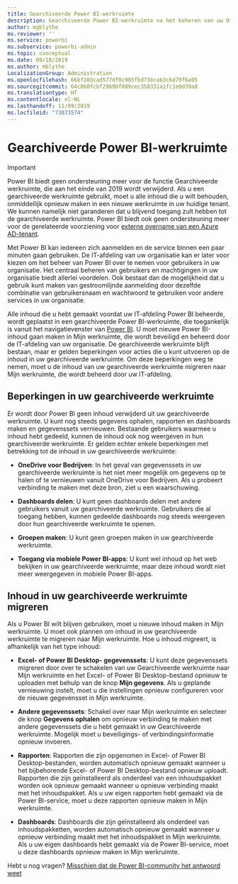 ```yaml
---
title: Gearchiveerde Power BI-werkruimte
description: Gearchiveerde Power BI-werkruimte na het beheren van uw Office 365-tenant
author: mgblythe
ms.reviewer: ''
ms.service: powerbi
ms.subservice: powerbi-admin
ms.topic: conceptual
ms.date: 09/18/2019
ms.author: mblythe
LocalizationGroup: Administration
ms.openlocfilehash: 66bf203cad577df0c985fbd73bcab3c6d79f6a95
ms.sourcegitcommit: 64c860fcbf2969bf089cec358331a1fc1e0d39a8
ms.translationtype: HT
ms.contentlocale: nl-NL
ms.lasthandoff: 11/09/2019
ms.locfileid: "73873574"
---
```

# <a name="power-bi-archived-workspace"></a>Gearchiveerde Power BI-werkruimte

> [!IMPORTANT]
> Power BI biedt geen ondersteuning meer voor de functie Gearchiveerde werkruimte, die aan het einde van 2019 wordt verwijderd. Als u een gearchiveerde werkruimte gebruikt, moet u alle inhoud die u wilt behouden, onmiddellijk opnieuw maken in een nieuwe werkruimte in uw huidige tenant. We kunnen namelijk niet garanderen dat u blijvend toegang zult hebben tot de gearchiveerde werkruimte. Power BI biedt ook geen ondersteuning meer voor de gerelateerde voorziening voor [externe overname van een Azure AD-tenant](service-admin-faq.md#what-is-the-process-to-manage-a-tenant-created-by-microsoft-for-my-users).

Met Power BI kan iedereen zich aanmelden en de service binnen een paar minuten gaan gebruiken.  De IT-afdeling van uw organisatie kan er later voor kiezen om het beheer van Power BI over te nemen voor gebruikers in uw organisatie.  Het centraal beheren van gebruikers en machtigingen in uw organisatie biedt allerlei voordelen. Ook bestaat dan de mogelijkheid dat u gebruik kunt maken van gestroomlijnde aanmelding door dezelfde combinatie van gebruikersnaam en wachtwoord te gebruiken voor andere services in uw organisatie.

Alle inhoud die u hebt gemaakt voordat uw IT-afdeling Power BI beheerde, wordt geplaatst in een gearchiveerde Power BI-werkruimte, die toegankelijk is vanuit het navigatievenster van [Power BI](https://app.powerbi.com). U moet nieuwe Power BI-inhoud gaan maken in Mijn werkruimte, die wordt beveiligd en beheerd door de IT-afdeling van uw organisatie.  De gearchiveerde werkruimte blijft bestaan, maar er gelden beperkingen voor acties die u kunt uitvoeren op de inhoud in uw gearchiveerde werkruimte.  Om deze beperkingen weg te nemen, moet u de inhoud van uw gearchiveerde werkruimte migreren naar Mijn werkruimte, die wordt beheerd door uw IT-afdeling.

## <a name="restrictions-in-your-archived-workspace"></a>Beperkingen in uw gearchiveerde werkruimte

Er wordt door Power BI geen inhoud verwijderd uit uw gearchiveerde werkruimte. U kunt nog steeds gegevens ophalen, rapporten en dashboards maken en gegevenssets vernieuwen. Bestaande gebruikers waarmee u inhoud hebt gedeeld, kunnen de inhoud ook nog weergeven in hun gearchiveerde werkruimte. Er gelden echter enkele beperkingen met betrekking tot de inhoud in uw gearchiveerde werkruimte:

* **OneDrive voor Bedrijven**: In het geval van gegevenssets in uw gearchiveerde werkruimte is het niet meer mogelijk om gegevens op te halen of te vernieuwen vanuit OneDrive voor Bedrijven.  Als u probeert verbinding te maken met deze bron, ziet u een waarschuwing.

* **Dashboards delen**: U kunt geen dashboards delen met andere gebruikers vanuit uw gearchiveerde werkruimte.  Gebruikers die al toegang hebben, kunnen gedeelde dashboards nog steeds weergeven door hun gearchiveerde werkruimte te openen.

* **Groepen maken**: U kunt geen groepen maken in uw gearchiveerde werkruimte.

* **Toegang via mobiele Power BI-apps**: U kunt wel inhoud op het web bekijken in uw gearchiveerde werkruimte, maar deze inhoud wordt niet meer weergegeven in mobiele Power BI-apps.

## <a name="migrating-content-in-your-archived-workspace"></a>Inhoud in uw gearchiveerde werkruimte migreren

Als u Power BI wilt blijven gebruiken, moet u nieuwe inhoud maken in Mijn werkruimte. U moet ook plannen om inhoud in uw gearchiveerde werkruimte te migreren naar Mijn werkruimte.  Hoe u inhoud migreert, is afhankelijk van het type inhoud:

* **Excel- of Power BI Desktop- gegevenssets**: U kunt deze gegevenssets migreren door over te schakelen van uw Gearchiveerde werkruimte naar Mijn werkruimte en het Excel- of Power BI Desktop-bestand opnieuw te uploaden met behulp van de knop **Mijn gegevens**.  Als u geplande vernieuwing instelt, moet u die instellingen opnieuw configureren voor de nieuwe gegevensset in Mijn werkruimte.

* **Andere gegevenssets**: Schakel over naar Mijn werkruimte en selecteer de knop **Gegevens ophalen** om opnieuw verbinding te maken met andere gegevenssets die u hebt gemaakt in uw Gearchiveerde werkruimte.  Mogelijk moet u beveiligings- of verbindingsinformatie opnieuw invoeren.

* **Rapporten**: Rapporten die zijn opgenomen in Excel- of Power BI Desktop-bestanden, worden automatisch opnieuw gemaakt wanneer u het bijbehorende Excel- of Power BI Desktop-bestand opnieuw uploadt. Rapporten die zijn geïnstalleerd als onderdeel van een inhoudspakket worden ook opnieuw gemaakt wanneer u opnieuw verbinding maakt met het inhoudspakket. Als u uw eigen rapporten hebt gemaakt via de Power BI-service, moet u deze rapporten opnieuw maken in Mijn werkruimte.

* **Dashboards**: Dashboards die zijn geïnstalleerd als onderdeel van inhoudspakketten, worden automatisch opnieuw gemaakt wanneer u opnieuw verbinding maakt met het inhoudspakket in Mijn werkruimte. Als u uw eigen dashboards hebt gemaakt via de Power BI-service, moet u deze dashboards opnieuw maken in Mijn werkruimte.

Hebt u nog vragen? [Misschien dat de Power BI-community het antwoord weet](https://community.powerbi.com/)

